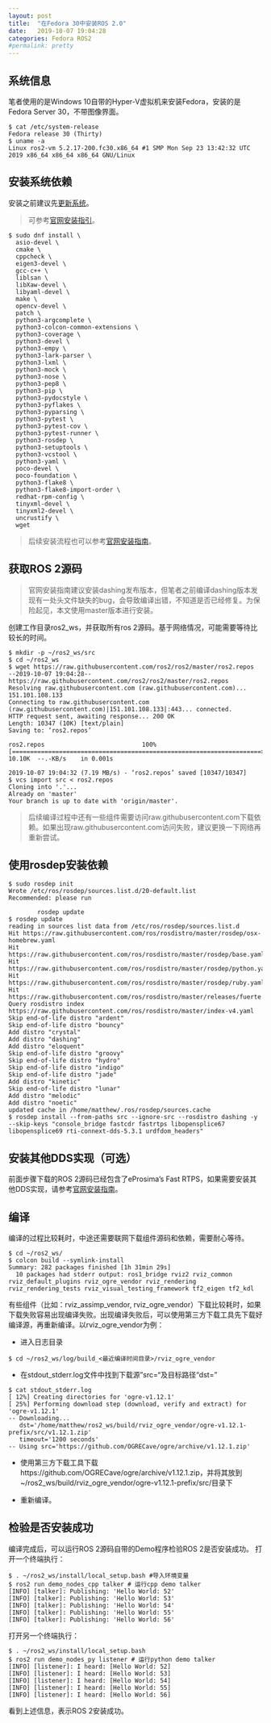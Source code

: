 ```yaml
---
layout: post
title:  "在Fedora 30中安装ROS 2.0"
date:   2019-10-07 19:04:28
categories: Fedora ROS2
#permalink: pretty
---
```


## 系统信息

笔者使用的是Windows 10自带的Hyper-V虚拟机来安装Fedora，安装的是Fedora Server 30，不带图像界面。

``` console
$ cat /etc/system-release
Fedora release 30 (Thirty)
$ uname -a
Linux ros2-vm 5.2.17-200.fc30.x86_64 #1 SMP Mon Sep 23 13:42:32 UTC 2019 x86_64 x86_64 x86_64 GNU/Linux
```

## 安装系统依赖

安装之前建议先[更新系统](archivers/fedora#%E6%9B%B4%E6%96%B0%E7%B3%BB%E7%BB%9F)。

>可参考[官网安装指引](https://index.ros.org/doc/ros2/Installation/Dashing/Fedora-Development-Setup/)。

``` console
$ sudo dnf install \
  asio-devel \
  cmake \
  cppcheck \
  eigen3-devel \
  gcc-c++ \
  liblsan \
  libXaw-devel \
  libyaml-devel \
  make \
  opencv-devel \
  patch \
  python3-argcomplete \
  python3-colcon-common-extensions \
  python3-coverage \
  python3-devel \
  python3-empy \
  python3-lark-parser \
  python3-lxml \
  python3-mock \
  python3-nose \
  python3-pep8 \
  python3-pip \
  python3-pydocstyle \
  python3-pyflakes \
  python3-pyparsing \
  python3-pytest \
  python3-pytest-cov \
  python3-pytest-runner \
  python3-rosdep \
  python3-setuptools \
  python3-vcstool \
  python3-yaml \
  poco-devel \
  poco-foundation \
  python3-flake8 \
  python3-flake8-import-order \
  redhat-rpm-config \
  tinyxml-devel \
  tinyxml2-devel \
  uncrustify \
  wget
```

>后续安装流程也可以参考[官网安装指南](https://index.ros.org/doc/ros2/Installation/Dashing/Linux-Development-Setup/#dashing-linux-dev-get-ros2-code)。

## 获取ROS 2源码

>官网安装指南建议安装dashing发布版本，但笔者之前编译dashing版本发现有一处头文件缺失的bug，会导致编译出错，不知道是否已经修复。为保险起见，本文使用master版本进行安装。

创建工作目录ros2_ws，并获取所有ros 2源码。基于网络情况，可能需要等待比较长的时间。

``` console
$ mkdir -p ~/ros2_ws/src
$ cd ~/ros2_ws
$ wget https://raw.githubusercontent.com/ros2/ros2/master/ros2.repos
--2019-10-07 19:04:28--  https://raw.githubusercontent.com/ros2/ros2/master/ros2.repos
Resolving raw.githubusercontent.com (raw.githubusercontent.com)... 151.101.108.133
Connecting to raw.githubusercontent.com (raw.githubusercontent.com)|151.101.108.133|:443... connected.
HTTP request sent, awaiting response... 200 OK
Length: 10347 (10K) [text/plain]
Saving to: ‘ros2.repos’

ros2.repos                           100%[=====================================================================>]  10.10K  --.-KB/s    in 0.001s

2019-10-07 19:04:32 (7.19 MB/s) - ‘ros2.repos’ saved [10347/10347]
$ vcs import src < ros2.repos
Cloning into '.'...
Already on 'master'
Your branch is up to date with 'origin/master'.
```

>后续编译过程中还有一些组件需要访问raw.githubusercontent.com下载依赖。如果出现raw.githubusercontent.com访问失败，建议更换一下网络再重新尝试。

## 使用rosdep安装依赖

``` console
$ sudo rosdep init
Wrote /etc/ros/rosdep/sources.list.d/20-default.list
Recommended: please run

        rosdep update
$ rosdep update
reading in sources list data from /etc/ros/rosdep/sources.list.d
Hit https://raw.githubusercontent.com/ros/rosdistro/master/rosdep/osx-homebrew.yaml
Hit https://raw.githubusercontent.com/ros/rosdistro/master/rosdep/base.yaml
Hit https://raw.githubusercontent.com/ros/rosdistro/master/rosdep/python.yaml
Hit https://raw.githubusercontent.com/ros/rosdistro/master/rosdep/ruby.yaml
Hit https://raw.githubusercontent.com/ros/rosdistro/master/releases/fuerte.yaml
Query rosdistro index https://raw.githubusercontent.com/ros/rosdistro/master/index-v4.yaml
Skip end-of-life distro "ardent"
Skip end-of-life distro "bouncy"
Add distro "crystal"
Add distro "dashing"
Add distro "eloquent"
Skip end-of-life distro "groovy"
Skip end-of-life distro "hydro"
Skip end-of-life distro "indigo"
Skip end-of-life distro "jade"
Add distro "kinetic"
Skip end-of-life distro "lunar"
Add distro "melodic"
Add distro "noetic"
updated cache in /home/matthew/.ros/rosdep/sources.cache
$ rosdep install --from-paths src --ignore-src --rosdistro dashing -y --skip-keys "console_bridge fastcdr fastrtps libopensplice67 libopensplice69 rti-connext-dds-5.3.1 urdfdom_headers"
```

## 安装其他DDS实现（可选）

前面步骤下载的ROS 2源码已经包含了eProsima’s Fast RTPS，如果需要安装其他DDS实现，请参考[官网安装指南](https://index.ros.org/doc/ros2/Installation/Dashing/Linux-Development-Setup/#install-more-dds-implementations-optional)。

## 编译

编译的过程比较耗时，中途还需要联网下载组件源码和依赖，需要耐心等待。

``` console
$ cd ~/ros2_ws/
$ colcon build --symlink-install
Summary: 282 packages finished [1h 31min 29s]
  10 packages had stderr output: ros1_bridge rviz2 rviz_common rviz_default_plugins rviz_ogre_vendor rviz_rendering rviz_rendering_tests rviz_visual_testing_framework tf2_eigen tf2_kdl
```

有些组件（比如：rviz_assimp_vendor, rviz_ogre_vendor）下载比较耗时，如果下载失败容易出现编译失败。出现编译失败后，可以使用第三方下载工具先下载好编译源，再重新编译。以rviz_ogre_vendor为例：

* 进入日志目录

``` console
$ cd ~/ros2_ws/log/build_<最近编译时间目录>/rviz_ogre_vendor
```

* 在stdout_stderr.log文件中找到下载源”src=“及目标路径“dst=”

``` console
$ cat stdout_stderr.log
[ 12%] Creating directories for 'ogre-v1.12.1'
[ 25%] Performing download step (download, verify and extract) for 'ogre-v1.12.1'
-- Downloading...
   dst='/home/matthew/ros2_ws/build/rviz_ogre_vendor/ogre-v1.12.1-prefix/src/v1.12.1.zip'
   timeout='1200 seconds'
-- Using src='https://github.com/OGRECave/ogre/archive/v1.12.1.zip'
```

* 使用第三方下载工具下载https://github.com/OGRECave/ogre/archive/v1.12.1.zip，并将其放到~/ros2_ws/build/rviz_ogre_vendor/ogre-v1.12.1-prefix/src/目录下

* 重新编译。

## 检验是否安装成功

编译完成后，可以运行ROS 2源码自带的Demo程序检验ROS 2是否安装成功。
打开一个终端执行：

``` console
$ . ~/ros2_ws/install/local_setup.bash #导入环境变量
$ ros2 run demo_nodes_cpp talker # 运行cpp demo talker
[INFO] [talker]: Publishing: 'Hello World: 52'
[INFO] [talker]: Publishing: 'Hello World: 53'
[INFO] [talker]: Publishing: 'Hello World: 54'
[INFO] [talker]: Publishing: 'Hello World: 55'
[INFO] [talker]: Publishing: 'Hello World: 56'
```

打开另一个终端执行：

``` console
$ . ~/ros2_ws/install/local_setup.bash
$ ros2 run demo_nodes_py listener # 运行python demo talker
[INFO] [listener]: I heard: [Hello World: 52]
[INFO] [listener]: I heard: [Hello World: 53]
[INFO] [listener]: I heard: [Hello World: 54]
[INFO] [listener]: I heard: [Hello World: 55]
[INFO] [listener]: I heard: [Hello World: 56]
```

看到上述信息，表示ROS 2安装成功。

